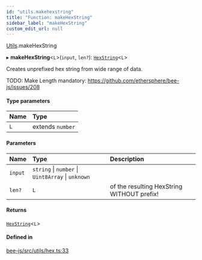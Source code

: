 ```yaml
---
id: "utils.makehexstring"
title: "Function: makeHexString"
sidebar_label: "makeHexString"
custom_edit_url: null
---
```


[Utils](../modules/utils.md).makeHexString

▸ **makeHexString**<`L`\>(`input`, `len?`): [`HexString`](../types/utils.hexstring.md)<`L`\>

Creates unprefixed hex string from wide range of data.

TODO: Make Length mandatory: https://github.com/ethersphere/bee-js/issues/208

#### Type parameters

| Name | Type |
| :------ | :------ |
| `L` | extends `number` |

#### Parameters

| Name | Type | Description |
| :------ | :------ | :------ |
| `input` | `string` \| `number` \| `Uint8Array` \| `unknown` |  |
| `len?` | `L` | of the resulting HexString WITHOUT prefix! |

#### Returns

[`HexString`](../types/utils.hexstring.md)<`L`\>

#### Defined in

[bee-js/src/utils/hex.ts:33](https://github.com/ethersphere/bee-js/blob/ae6a776/src/utils/hex.ts#L33)
